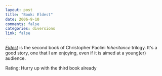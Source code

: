 ```yaml
--- 
layout: post
title: "Book: Eldest"
date: 2006-9-10
comments: false
categories: diversions
link: false
---
```

<i><a href="http://www.amazon.com/Eldest-Inheritance-Book-Christopher-Paolini/dp/037582670X/sr=8-1/qid=1157976987/ref=pd_bbs_1/103-0105091-9313444?ie=UTF8&s=books" title="Eldest">Eldest</a></i> is the second book of Christopher Paolini <i>Inheritance</i> trilogy. It's a good story, one that I am enjoying, even if it is aimed at a young(er) audience.

Rating: Hurry up with the third book already
